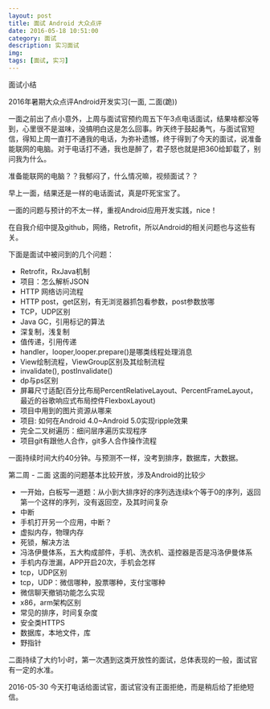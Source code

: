 ```yaml
---
layout: post
title: 面试 Android 大众点评
date: 2016-05-18 10:51:00
category: 面试
description: 实习面试
img:    
tags: [面试, 实习]
---
```


面试小结

2016年暑期大众点评Android开发实习(一面, 二面(跪))

一面之前出了点小意外，上周与面试官预约周五下午3点电话面试，结果啥都没等到，心里很不是滋味，没搞明白这是怎么回事。昨天终于鼓起勇气，与面试官短信，得知上周一直打不通我的电话，为弥补遗憾，终于得到了今天的面试，说准备能联网的电脑。对于电话打不通，我也是醉了，君子怒也就是把360给卸载了，别问我为什么。

准备能联网的电脑？？我郁闷了，什么情况嘛，视频面试？？

早上一面，结果还是一样的电话面试，真是吓死宝宝了。

一面的问题与预计的不太一样，重视Android应用开发实践，nice！

在自我介绍中提及github，网络，Retrofit，所以Android的相关问题也与这些有关。

下面是面试中被问到的几个问题：

* Retrofit，RxJava机制
* 项目：怎么解析JSON
* HTTP 网络访问流程
* HTTP post，get区别，有无浏览器抓包看参数，post参数放哪
* TCP，UDP区别
* Java GC，引用标记的算法
* 深复制，浅复制
* 值传递，引用传递
* handler，looper,looper.prepare()是哪类线程处理消息
* View绘制流程，ViewGroup区别及其绘制流程
* invalidate(), postInvalidate()
* dp与ps区别
* 屏幕尺寸适配(百分比布局PercentRelativeLayout、PercentFrameLayout，最近的谷歌响应式布局控件FlexboxLayout)
* 项目中用到的图片资源从哪来
* 项目: 如何在Android 4.0~Android 5.0实现ripple效果
* 完全二叉树遍历：细问层序遍历实现程序
* 项目git有跟他人合作，git多人合作操作流程

一面持续时间大约40分钟。与预测不一样，没考到排序，数据库，大数据。

第二周 - 二面
这面的问题基本比较开放，涉及Android的比较少

* 一开始，白板写一道题：从小到大排序好的序列选连续k个等于0的序列，返回第一个这样的序列，没有返回空，及其时间复杂
* 中断
* 手机打开另一个应用，中断？
* 虚拟内存，物理内存
* 死锁，解决方法
* 冯洛伊曼体系，五大构成部件，手机、洗衣机、遥控器是否是冯洛伊曼体系
* 手机内存泄漏，APP开启20次，手机会怎样
* tcp，UDP区别
* tcp，UDP：微信哪种，股票哪种，支付宝哪种
* 微信聊天撤销功能怎么实现
* x86，arm架构区别
* 常见的排序，时间复杂度
* 安全类HTTPS
* 数据库，本地文件，库
* 野指针

二面持续了大约1小时，第一次遇到这类开放性的面试，总体表现的一般，面试官有一定的水准。

2016-05-30 今天打电话给面试官，面试官没有正面拒绝，而是稍后给了拒绝短信。
